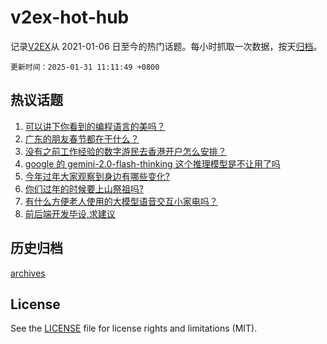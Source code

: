 # v2ex-hot-hub

 记录[V2EX](https://www.v2ex.com/)从 2021-01-06 日至今的热门话题。每小时抓取一次数据，按天[归档](archives)。

`更新时间：2025-01-31 11:11:49 +0800`

## 热议话题

1. [可以讲下你看到的编程语言的美吗？](https://www.v2ex.com/t/1108327)
1. [广东的朋友春节都在干什么？](https://www.v2ex.com/t/1108344)
1. [没有之前工作经验的数字游民去香港开户怎么安排？](https://www.v2ex.com/t/1108334)
1. [google 的 gemini-2.0-flash-thinking 这个推理模型是不让用了吗](https://www.v2ex.com/t/1108325)
1. [今年过年大家观察到身边有哪些变化?](https://www.v2ex.com/t/1108352)
1. [你们过年的时候要上山祭祖吗?](https://www.v2ex.com/t/1108377)
1. [有什么方便老人使用的大模型语音交互小家电吗？](https://www.v2ex.com/t/1108322)
1. [前后端开发毕设,求建议](https://www.v2ex.com/t/1108330)

## 历史归档

[archives](archives)

## License

See the [LICENSE](LICENSE) file for license rights and limitations (MIT).
